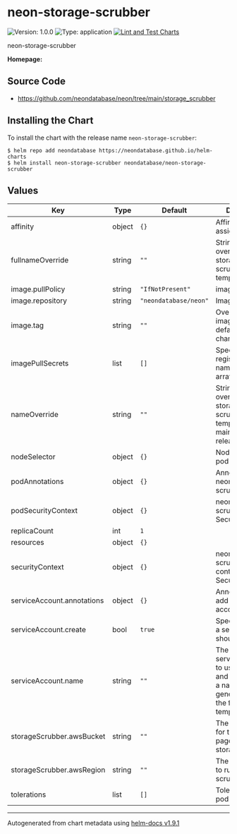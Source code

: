 # neon-storage-scrubber

![Version: 1.0.0](https://img.shields.io/badge/Version-1.0.0-informational?style=flat-square) ![Type: application](https://img.shields.io/badge/Type-application-informational?style=flat-square) [![Lint and Test Charts](https://github.com/neondatabase/helm-charts/actions/workflows/lint-test.yaml/badge.svg)](https://github.com/neondatabase/helm-charts/actions/workflows/lint-test.yaml)

neon-storage-scrubber

**Homepage:**

## Source Code

* <https://github.com/neondatabase/neon/tree/main/storage_scrubber>

## Installing the Chart

To install the chart with the release name `neon-storage-scrubber`:

```console
$ helm repo add neondatabase https://neondatabase.github.io/helm-charts
$ helm install neon-storage-scrubber neondatabase/neon-storage-scrubber
```

## Values

| Key | Type | Default | Description |
|-----|------|---------|-------------|
| affinity | object | `{}` | Affinity for pod assignment |
| fullnameOverride | string | `""` | String to fully override neon-storage-scrubber.fullname template |
| image.pullPolicy | string | `"IfNotPresent"` | image pull policy |
| image.repository | string | `"neondatabase/neon"` | Image repository |
| image.tag | string | `""` | Overrides the image tag whose default is the chart appVersion. |
| imagePullSecrets | list | `[]` | Specify docker-registry secret names as an array |
| nameOverride | string | `""` | String to partially override neon-storage-scrubber.fullname template (will maintain the release name) |
| nodeSelector | object | `{}` | Node labels for pod assignment. |
| podAnnotations | object | `{}` | Annotations for neon-storage-scrubber pods |
| podSecurityContext | object | `{}` | neon-storage-scrubber's pods Security Context |
| replicaCount | int | `1` |  |
| resources | object | `{}` |  |
| securityContext | object | `{}` | neon-storage-scrubber's containers Security Context |
| serviceAccount.annotations | object | `{}` | Annotations to add to the service account |
| serviceAccount.create | bool | `true` | Specifies whether a service account should be created |
| serviceAccount.name | string | `""` | The name of the service account to use. If not set and create is true, a name is generated using the fullname template |
| storageScrubber.awsBucket | string | `""` | The AWS bucket for the pageserver storage |
| storageScrubber.awsRegion | string | `""` | The AWS region to run the scrubber |
| tolerations | list | `[]` | Tolerations for pod assignment. |

----------------------------------------------
Autogenerated from chart metadata using [helm-docs v1.9.1](https://github.com/norwoodj/helm-docs/releases/v1.9.1)
